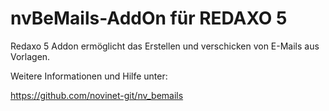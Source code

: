 # nvBeMails-AddOn für REDAXO 5

Redaxo 5 Addon ermöglicht das Erstellen und verschicken von E-Mails aus Vorlagen.

Weitere Informationen und Hilfe unter:

https://github.com/novinet-git/nv_bemails